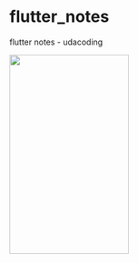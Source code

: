 # flutter_notes

flutter notes - udacoding

<img src="https://user-images.githubusercontent.com/69227102/90959717-f6977500-e4c6-11ea-8eea-8b1380b8abeb.jpg" width="210" height="350"> 
